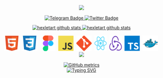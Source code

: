 <div align="center">
    <img src="https://capsule-render.vercel.app/api?type=waving&color=0:3884FF,99:003298&height=170&section=header&text=Ivan%20Ivashchenko&desc=frontend%20developer&animation=fadeIn&fontColor=fff&fontSize=42&fontAlign=75&fontAlignY=40&descSize=16&descAlign=86&descAlignY=16"/>
</div>

<p align="center"><a href="https://t.me/ikol8loki" target="_blank">
    <img src="https://img.shields.io/badge/-telegram-0088cc?style=for-the-badge&logo=telegram&logoColor=white" alt="Telegram Badge">
  </a>
  <a href="https://www.linkedin.com/in/ivan-ivashchenko-955b59264/" target="_blank">
    <img src="https://img.shields.io/badge/LinkedIn-0077B5?style=for-the-badge&logo=linkedin&logoColor=white" alt="Twitter Badge">
  </a></p>

<div align="center">
    <a href="https://github.com/loki1520?tab=repositories" target="_blank">
        <img src="https://github-readme-stats.vercel.app/api?username=loki1520&show_icons=true&count_private=true&hide_border=true&title_color=494&text_color=fff&icon_color=494&bg_color=0000"
             title="hexletart github repositories" 
             alt="hexletart github stats"
             width="47%"/>
    </a>
    <a href="https://github.com/loki1520?tab=repositories" target="_blank">
        <img src="https://github-readme-stats.vercel.app/api/top-langs/?username=loki1520&&layout=compact&hide_border=true&title_color=494&text_color=fff&bg_color=0000"
             title="hexletart github repositories"
             alt="hexletart github stats"
             width="32%"/>
    </a>
</div>

<br/>

<div align="center">
    <a href="https://en.wikipedia.org/wiki/HTML" target="_blank">
        <img src="https://github.com/devicons/devicon/blob/master/icons/html5/html5-original.svg"
             title="HTML5" alt="HTML"
             width="50" height="50"/></a>&nbsp;
    <a href="https://en.wikipedia.org/wiki/CSS" target="_blank">
        <img src="https://github.com/devicons/devicon/blob/master/icons/css3/css3-original.svg"
             title="CSS3" alt="CSS"
             width="50" height="50"/></a>&nbsp;
    <a href="https://www.figma.com/" target="_blank">
        <img src="https://github.com/devicons/devicon/blob/master/icons/figma/figma-original.svg"
             title="Figma" alt="Figma"
             width="50" height="50"/></a>&nbsp;      
    <a href="https://en.wikipedia.org/wiki/JavaScript" target="_blank">
        <img src="https://github.com/devicons/devicon/blob/master/icons/javascript/javascript-original.svg"
             title="JavaScript" alt="JavaScript"
             width="50" height="50"/></a>&nbsp;
    <a href="https://git-scm.com/" target="_blank">
        <img src="https://github.com/devicons/devicon/blob/master/icons/git/git-original.svg"
             title="Git" alt="Git"
             width="50" height="50"/></a>&nbsp;
    <a href="https://reactjs.org/" target="_blank">
        <img src="https://github.com/devicons/devicon/blob/master/icons/react/react-original.svg"
             title="React" alt="React"
             width="40" height="50"/></a>&nbsp;
    <a href="https://redux.js.org/" target="_blank">
        <img src="https://github.com/devicons/devicon/blob/master/icons/redux/redux-original.svg"
             title="Redux" alt="Redux "
             width="40" height="50"/></a>&nbsp;
    <a href="https://www.typescriptlang.org/" target="_blank">
        <img src="https://github.com/devicons/devicon/blob/master/icons/typescript/typescript-original.svg"
             title="TS" alt="TS"
             width="50" height="50"/></a>&nbsp;
    <a href="https://www.docker.com/" target="_blank">
        <img src="https://github.com/devicons/devicon/blob/master/icons/docker/docker-original.svg"
             title="Docker" alt="Docker"
             width="50" height="50"/></a>&nbsp;
</div>

<div align="center">
    <a href=mailto:ivan86.ivashchenko@gmail.com>
    <img src="https://capsule-render.vercel.app/api?type=waving&color=0:3884FF,90:0032A8&height=120&section=footer&text=ivan86.ivashchenko@gmail.com&animation=fadeIn&fontColor=fff&fontSize=14&fontAlign=78&fontAlignY=80&descSize=20&descAlign=94&descAlignY=3"/>
    </a>
</div>
<p></p>

<div align="center">
    <a href="https://github.com/loki1520" target="_blank">
        <img src="https://metrics.lecoq.io/loki1520" alt="GitHub metrics" />
    </a>
</div>

<div align="center">
    <a href="https://git.io/typing-svg" target="_blank">
        <img src="https://readme-typing-svg.herokuapp.com?color=%2336BCF7&lines=Looking+for+a+job...)" alt="Typing SVG" />
    </a>
</div>
